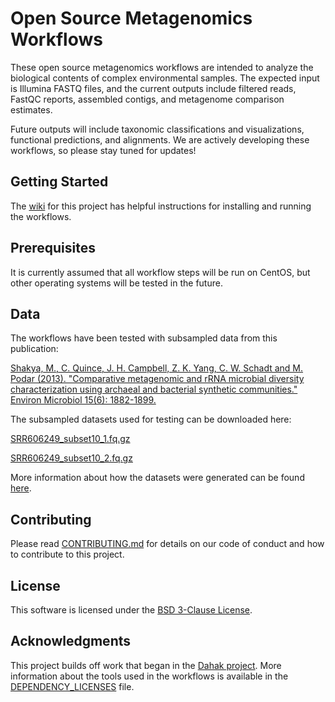 
# Open Source Metagenomics Workflows

These open source metagenomics workflows are intended to analyze the biological contents of complex environmental samples. The expected input is Illumina FASTQ files, and the current outputs include filtered reads, FastQC reports, assembled contigs, and metagenome comparison estimates. 

Future outputs will include taxonomic classifications and visualizations, functional predictions, and alignments. We are actively developing these workflows, so please stay tuned for updates!

## Getting Started

The [wiki](https://github.com/signaturescience/metagenomics/wiki) for this project has helpful instructions for installing and running the workflows.

## Prerequisites

It is currently assumed that all workflow steps will be run on CentOS, but other operating systems will be tested in the future.

## Data 

The workflows have been tested with subsampled data from this publication:

[Shakya, M., C. Quince, J. H. Campbell, Z. K. Yang, C. W. Schadt and M. Podar (2013). "Comparative metagenomic and rRNA microbial diversity characterization using archaeal and bacterial synthetic communities." Environ Microbiol 15(6): 1882-1899.](https://www.ncbi.nlm.nih.gov/pmc/articles/PMC3665634/)
 
The subsampled datasets used for testing can be downloaded here:

[SRR606249_subset10_1.fq.gz](https://osf.io/xwk7m/)

[SRR606249_subset10_2.fq.gz](https://osf.io/6dmh5/)

More information about how the datasets were generated can be found [here](https://github.com/signaturescience/metagenomics/tree/master/workflows/dataset_construction).
 
## Contributing

Please read [CONTRIBUTING.md](https://github.com/signaturescience/metagenomics/blob/master/CONTRIBUTING.md) for details on our code of conduct and how to contribute to this project.

## License

This software is licensed under the [BSD 3-Clause License](https://github.com/signaturescience/metagenomics/blob/master/LICENSE).

## Acknowledgments

This project builds off work that began in the [Dahak project](https://github.com/dahak-metagenomics/dahak). More information about the tools used in the workflows is available in the [DEPENDENCY_LICENSES](https://github.com/signaturescience/metagenomics/blob/master/DEPENDENCY_LICENSES) file. 
